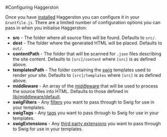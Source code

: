 #Configuring Haggerston

Once you have [installed](installing.html) Haggerston you can configure it in your `Gruntfile.js`. There are a limited number of configuration options you can pass in when you initialise Haggerston:

 * **src** - The folder where all source files will be found. Defaults to `src/`.
 * **dest** - The folder where the generated HTML will be placed. Defaults to `out/`.
 * **contentPath** - The folder that will be scanned for `.json` files describing the site content. Defaults to `[src]/content` where `[src]` is as defined above.
 * **templatesPath** - The folder containing the [swig](http://paularmstrong.github.io/swig/) templates used to render your site. Defaults to `[src]/templates` where `[src]` is as defined above.
 * **middleware** - An array of the [middleware](middleware.html) that will be used to process the source files into HTML. Defaults to those defined in [lib/middleware/default](https://github.com/haggerstonjs/grunt-haggerston/blob/master/tasks/lib/middleware/default.js).
 * **swigFilters** - Any [filters](http://paularmstrong.github.io/swig/docs/#filters) you want to pass through to Swig for use in your templates.
 * **swigTags** - Any [tags](http://paularmstrong.github.io/swig/docs/#tags) you want to pass through to Swig for use in your templates.
 * **swigExtensions** - Any [third party extensions](http://paularmstrong.github.io/swig/docs/#tags-custom) you want to pass through to Swig for use in your templates.